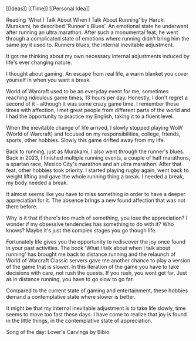[[Ideas]] [[Time]] [[Personal Idea]]

Reading 'What I Talk About When I Talk About Running' by Haruki Murakami, he described 'Runner's Blues'. An emotional state he underwent after running an ultra marathon. After such a monumental feat, he went through a complicated state of emotions where running didn't bring him the same joy it used to. Runners blues, the internal inevitable adjustment. 

It got me thinking about my own necessary internal adjustments induced by life's ever changing nature. 

I thought about gaming. An escape from real life, a warm blanket you cover yourself in when you want a break. 

World of Warcraft used to be an everyday event for me, sometimes reaching ridiculous game times, 13 hours per day. Honestly, I don't regret a second of it - although it was some crazy game time. I remember those times with affection, I met great people from different parts of the world and I had the opportunity to practice my English, taking it to a fluent level. 

When the inevitable change of life arrived, I slowly stopped playing WoW (World of Warcraft) and focused on my responsibilities, college, friends, sports, other hobbies. Slowly this game drifted away from my life. 

Back to running, just as Murakami, I also went through the runner's blues. Back in 2023, I finished multiple running events, a couple of half marathons, a spartan race, Mexico City's marathon and an ultra marathon. After that feat, other hobbies took priority. I started playing rugby again, went back to weight lifting and gave the whole running thing a break. I needed a break, my body needed a break. 

It almost seems like you have to miss something in order to have a deeper appreciation for it. The absence brings a new found affection that was not there before. 

Why is it that if there's too much of something, you lose the appreciation? I wonder if my obsessive tendencies has something to do with it? Who knows? Maybe it's just the complex stages you go though life. 

Fortunately life gives you the opportunity to rediscover the joy once found in your past activities. The book 'What I talk about when I talk about running' has brought me back to distance running and the relaunch of World of Warcraft Classic servers gave me another chance to play a version of the game that is slower. In this iteration of the game you have to take decisions with care, not rush the quests. If you rush, you wont get far. Just as in distance running, you have to go slow to go far.

Compared to the current state of gaming and entertainment, these hobbies demand a contemplative state where slower is better.

It might be that my internal inevitable adjustment is to take life slowly, time seems to move too fast these days. I have come to realize that joy is found in the little things, in the contemplative state of appreciation.  

Song of the day: Lover's Carvings by Bibio




